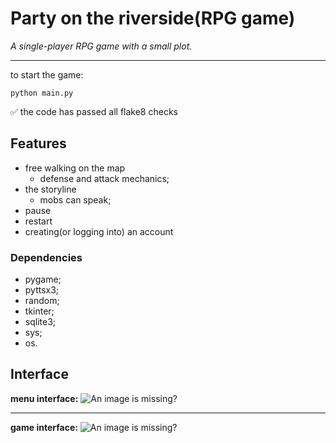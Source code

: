# Party on the riverside(RPG game)
*A single-player RPG game with a small plot.*
____
to start the game:
```
python main.py
```
:white_check_mark: the code has passed all flake8 checks
## Features
- free walking on the map
  - defense and attack mechanics;
- the storyline
  - mobs can speak;
- pause
- restart
- creating(or logging into) an account
### Dependencies
- pygame;
- pyttsx3;
- random;
- tkinter;
- sqlite3;
- sys;
- os.

## Interface
__menu interface:__
![An image is missing?](Изображения/menu.jpeg "This is how it looks on your computer!")
____
__game interface:__
![An image is missing?](Изображения/game.jpeg "This is how it looks on your computer!")
